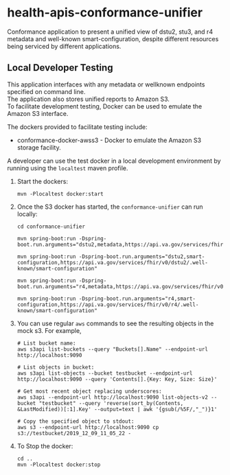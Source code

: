 # health-apis-conformance-unifier
Conformance application to present a unified view of dstu2, stu3, and r4 metadata and well-known smart-configuration, despite different resources being serviced by different applications.

## Local Developer Testing

This application interfaces with any metadata or wellknown endpoints specified on command line.  
The application also stores unified reports to Amazon S3.   
To facilitate development testing, Docker can be used to emulate the Amazon S3 interface.

The dockers provided to facilitate testing include:

* conformance-docker-awss3 - Docker to emulate the Amazon S3 storage facility.

A developer can use the test docker in a local development environment by running using the `localtest` maven profile.

1. Start the dockers:
    ```
    mvn -Plocaltest docker:start
    ```

2. Once the S3 docker has started, the `conformance-unifier` can run locally:
    ```
    cd conformance-unifier
    
    mvn spring-boot:run -Dspring-boot.run.arguments="dstu2,metadata,https://api.va.gov/services/fhir/v0/dstu2/metadata"
    
    mvn spring-boot:run -Dspring-boot.run.arguments="dstu2,smart-configuration,https://api.va.gov/services/fhir/v0/dstu2/.well-known/smart-configuration"
    
    mvn spring-boot:run -Dspring-boot.run.arguments="r4,metadata,https://api.va.gov/services/fhir/v0/r4/metadata"
    
    mvn spring-boot:run -Dspring-boot.run.arguments="r4,smart-configuration,https://api.va.gov/services/fhir/v0/r4/.well-known/smart-configuration"
    ```

3. You can use regular `aws` commands to see the resulting objects in the mock s3.  For example,
   ```
   # List bucket name:
   aws s3api list-buckets --query "Buckets[].Name" --endpoint-url http://localhost:9090

   # List objects in bucket:
   aws s3api list-objects --bucket testbucket --endpoint-url http://localhost:9090 --query 'Contents[].{Key: Key, Size: Size}'

   # Get most recent object replacing underscores:
   aws s3api --endpoint-url http://localhost:9090 list-objects-v2 --bucket "testbucket" --query 'reverse(sort_by(Contents, &LastModified))[:1].Key' --output=text | awk '{gsub(/%5F/,"_")}1'

   # Copy the specified object to stdout:
   aws s3 --endpoint-url http://localhost:9090 cp s3://testbucket/2019_12_09_11_05_22 -
   ``` 

4. To Stop the docker:
    ```
    cd ..
    mvn -Plocaltest docker:stop
    ```
